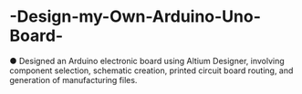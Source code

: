 # -Design-my-Own-Arduino-Uno-Board-
●  Designed an Arduino electronic board using Altium Designer, involving component selection, schematic creation, printed  circuit board routing, and generation of manufacturing files.
